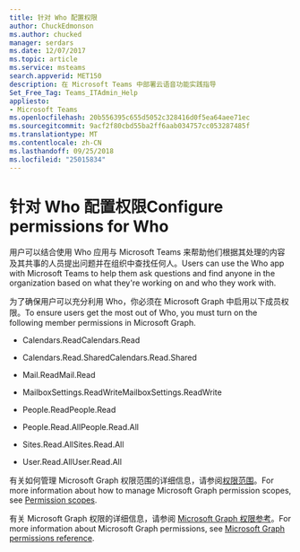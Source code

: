```yaml
---
title: 针对 Who 配置权限
author: ChuckEdmonson
ms.author: chucked
manager: serdars
ms.date: 12/07/2017
ms.topic: article
ms.service: msteams
search.appverid: MET150
description: 在 Microsoft Teams 中部署云语音功能实践指导
Set_Free_Tag: Teams_ITAdmin_Help
appliesto:
- Microsoft Teams
ms.openlocfilehash: 20b556395c655d5052c328416d0f5ea64aee71ec
ms.sourcegitcommit: 9acf2f80cbd55ba2ff6aab034757cc053287485f
ms.translationtype: MT
ms.contentlocale: zh-CN
ms.lasthandoff: 09/25/2018
ms.locfileid: "25015834"
---
```

<a name="configure-permissions-for-who"></a><span data-ttu-id="eee5f-103">针对 Who 配置权限</span><span class="sxs-lookup"><span data-stu-id="eee5f-103">Configure permissions for Who</span></span>
=============================

<span data-ttu-id="eee5f-104">用户可以结合使用 Who 应用与 Microsoft Teams 来帮助他们根据其处理的内容及其共事的人员提出问题并在组织中查找任何人。</span><span class="sxs-lookup"><span data-stu-id="eee5f-104">Users can use the Who app with Microsoft Teams to help them ask questions and find anyone in the organization based on what they're working on and who they work with.</span></span>

<span data-ttu-id="eee5f-105">为了确保用户可以充分利用 Who，你必须在 Microsoft Graph 中启用以下成员权限。</span><span class="sxs-lookup"><span data-stu-id="eee5f-105">To ensure users get the most out of Who, you must turn on the following member permissions in Microsoft Graph.</span></span>

- <span data-ttu-id="eee5f-106">Calendars.Read</span><span class="sxs-lookup"><span data-stu-id="eee5f-106">Calendars.Read</span></span>

- <span data-ttu-id="eee5f-107">Calendars.Read.Shared</span><span class="sxs-lookup"><span data-stu-id="eee5f-107">Calendars.Read.Shared</span></span>

- <span data-ttu-id="eee5f-108">Mail.Read</span><span class="sxs-lookup"><span data-stu-id="eee5f-108">Mail.Read</span></span>

- <span data-ttu-id="eee5f-109">MailboxSettings.ReadWrite</span><span class="sxs-lookup"><span data-stu-id="eee5f-109">MailboxSettings.ReadWrite</span></span>

- <span data-ttu-id="eee5f-110">People.Read</span><span class="sxs-lookup"><span data-stu-id="eee5f-110">People.Read</span></span>

- <span data-ttu-id="eee5f-111">People.Read.All</span><span class="sxs-lookup"><span data-stu-id="eee5f-111">People.Read.All</span></span>

- <span data-ttu-id="eee5f-112">Sites.Read.All</span><span class="sxs-lookup"><span data-stu-id="eee5f-112">Sites.Read.All</span></span>

- <span data-ttu-id="eee5f-113">User.Read.All</span><span class="sxs-lookup"><span data-stu-id="eee5f-113">User.Read.All</span></span>

<span data-ttu-id="eee5f-114">有关如何管理 Microsoft Graph 权限范围的详细信息，请参阅[权限范围](https://msdn.microsoft.com/Library/Azure/Ad/Graph/howto/azure-ad-graph-api-permission-scopes)。</span><span class="sxs-lookup"><span data-stu-id="eee5f-114">For more information about how to manage Microsoft Graph permission scopes, see [Permission scopes](https://msdn.microsoft.com/Library/Azure/Ad/Graph/howto/azure-ad-graph-api-permission-scopes).</span></span>
 
<span data-ttu-id="eee5f-115">有关 Microsoft Graph 权限的详细信息，请参阅 [Microsoft Graph 权限参考](https://developer.microsoft.com/graph/docs/concepts/permissions_reference)。</span><span class="sxs-lookup"><span data-stu-id="eee5f-115">For more information about Microsoft Graph permissions, see [Microsoft Graph permissions reference](https://developer.microsoft.com/graph/docs/concepts/permissions_reference).</span></span>